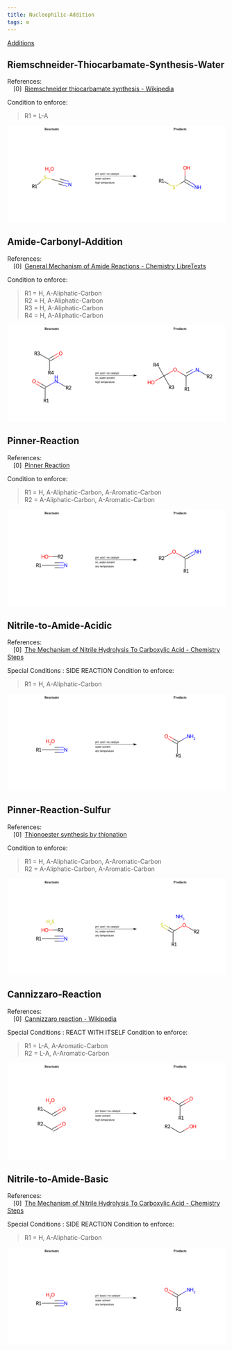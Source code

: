 ```yaml
---
title: Nucleophilic-Addition
tags: ⚙️
---
```


[Additions](/notes/Additions.md)
## Riemschneider-Thiocarbamate-Synthesis-Water

References:   
 [0] [Riemschneider thiocarbamate synthesis - Wikipedia](https://en.wikipedia.org/wiki/Riemschneider_thiocarbamate_synthesis)  
 


 
  Condition to enforce: 
> R1 = L-A  
> 




![image](/notes/images/Riemschneider-Thiocarbamate-Synthesis-Water.png)

## Amide-Carbonyl-Addition

References:   
 [0] [General Mechanism of Amide Reactions - Chemistry LibreTexts](https://chem.libretexts.org/Bookshelves/Organic_Chemistry/Supplemental_Modules_(Organic_Chemistry)/Amides/Reactivity_of_Amides/General_Mechanism_of_Amide_Reactions)  
 


 
  Condition to enforce: 
> R1 = H, A-Aliphatic-Carbon  
> R2 = H, A-Aliphatic-Carbon  
> R3 = H, A-Aliphatic-Carbon  
> R4 = H, A-Aliphatic-Carbon  
> 




![image](/notes/images/Amide-Carbonyl-Addition.png)

## Pinner-Reaction

References:   
 [0] [Pinner Reaction](https://www.organic-chemistry.org/namedreactions/pinner-reaction.shtm)  
 


 
  Condition to enforce: 
> R1 = H, A-Aliphatic-Carbon, A-Aromatic-Carbon  
> R2 = A-Aliphatic-Carbon, A-Aromatic-Carbon  
> 




![image](/notes/images/Pinner-Reaction.png)

## Nitrile-to-Amide-Acidic

References:   
 [0] [The Mechanism of Nitrile Hydrolysis To Carboxylic Acid - Chemistry Steps](https://www.chemistrysteps.com/the-mechanism-of-nitrile-hydrolysis-to-carboxylic-acid/)  
 


 Special Conditions : SIDE REACTION 
  Condition to enforce: 
> R1 = H, A-Aliphatic-Carbon  
> 




![image](/notes/images/Nitrile-to-Amide-Acidic.png)

## Pinner-Reaction-Sulfur

References:   
 [0] [Thionoester synthesis by thionation](https://www.organic-chemistry.org/synthesis/C2S/thionoesters.shtm)  
 


 
  Condition to enforce: 
> R1 = H, A-Aliphatic-Carbon, A-Aromatic-Carbon  
> R2 = A-Aliphatic-Carbon, A-Aromatic-Carbon  
> 




![image](/notes/images/Pinner-Reaction-Sulfur.png)

## Cannizzaro-Reaction

References:   
 [0] [Cannizzaro reaction - Wikipedia](https://en.wikipedia.org/wiki/Cannizzaro_reaction)  
 


 Special Conditions : REACT WITH ITSELF 
  Condition to enforce: 
> R1 = L-A, A-Aromatic-Carbon  
> R2 = L-A, A-Aromatic-Carbon  
> 




![image](/notes/images/Cannizzaro-Reaction.png)

## Nitrile-to-Amide-Basic

References:   
 [0] [The Mechanism of Nitrile Hydrolysis To Carboxylic Acid - Chemistry Steps](https://www.chemistrysteps.com/the-mechanism-of-nitrile-hydrolysis-to-carboxylic-acid/)  
 


 Special Conditions : SIDE REACTION 
  Condition to enforce: 
> R1 = H, A-Aliphatic-Carbon  
> 




![image](/notes/images/Nitrile-to-Amide-Basic.png)


